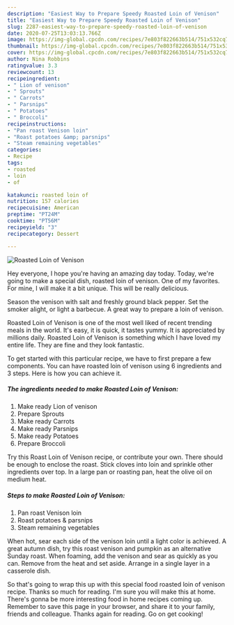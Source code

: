 ```yaml
---
description: "Easiest Way to Prepare Speedy Roasted Loin of Venison"
title: "Easiest Way to Prepare Speedy Roasted Loin of Venison"
slug: 2287-easiest-way-to-prepare-speedy-roasted-loin-of-venison
date: 2020-07-25T13:03:13.766Z
image: https://img-global.cpcdn.com/recipes/7e803f822663b514/751x532cq70/roasted-loin-of-venison-recipe-main-photo.jpg
thumbnail: https://img-global.cpcdn.com/recipes/7e803f822663b514/751x532cq70/roasted-loin-of-venison-recipe-main-photo.jpg
cover: https://img-global.cpcdn.com/recipes/7e803f822663b514/751x532cq70/roasted-loin-of-venison-recipe-main-photo.jpg
author: Nina Robbins
ratingvalue: 3.3
reviewcount: 13
recipeingredient:
- " Lion of venison"
- " Sprouts"
- " Carrots"
- " Parsnips"
- " Potatoes"
- " Broccoli"
recipeinstructions:
- "Pan roast Venison loin"
- "Roast potatoes &amp; parsnips"
- "Steam remaining vegetables"
categories:
- Recipe
tags:
- roasted
- loin
- of

katakunci: roasted loin of 
nutrition: 157 calories
recipecuisine: American
preptime: "PT24M"
cooktime: "PT56M"
recipeyield: "3"
recipecategory: Dessert

---
```



![Roasted Loin of Venison](https://img-global.cpcdn.com/recipes/7e803f822663b514/751x532cq70/roasted-loin-of-venison-recipe-main-photo.jpg)

Hey everyone, I hope you're having an amazing day today. Today, we're going to make a special dish, roasted loin of venison. One of my favorites. For mine, I will make it a bit unique. This will be really delicious.

Season the venison with salt and freshly ground black pepper. Set the smoker alight, or light a barbecue. A great way to prepare a loin of venison.

Roasted Loin of Venison is one of the most well liked of recent trending meals in the world. It's easy, it is quick, it tastes yummy. It is appreciated by millions daily. Roasted Loin of Venison is something which I have loved my entire life. They are fine and they look fantastic.


To get started with this particular recipe, we have to first prepare a few components. You can have roasted loin of venison using 6 ingredients and 3 steps. Here is how you can achieve it.

<!--inarticleads1-->

##### The ingredients needed to make Roasted Loin of Venison:

1. Make ready  Lion of venison
1. Prepare  Sprouts
1. Make ready  Carrots
1. Make ready  Parsnips
1. Make ready  Potatoes
1. Prepare  Broccoli


Try this Roast Loin of Venison recipe, or contribute your own. There should be enough to enclose the roast. Stick cloves into loin and sprinkle other ingredients over top. In a large pan or roasting pan, heat the olive oil on medium heat. 

<!--inarticleads2-->

##### Steps to make Roasted Loin of Venison:

1. Pan roast Venison loin
1. Roast potatoes &amp; parsnips
1. Steam remaining vegetables


When hot, sear each side of the venison loin until a light color is achieved. A great autumn dish, try this roast venison and pumpkin as an alternative Sunday roast. When foaming, add the venison and sear as quickly as you can. Remove from the heat and set aside. Arrange in a single layer in a casserole dish. 

So that's going to wrap this up with this special food roasted loin of venison recipe. Thanks so much for reading. I'm sure you will make this at home. There's gonna be more interesting food in home recipes coming up. Remember to save this page in your browser, and share it to your family, friends and colleague. Thanks again for reading. Go on get cooking!
